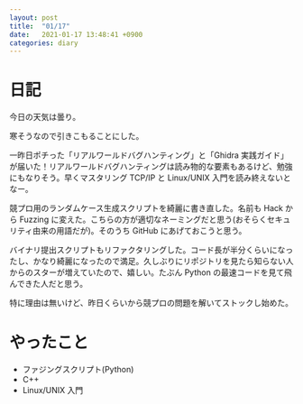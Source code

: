 ```yaml
---
layout: post
title:  "01/17"
date:   2021-01-17 13:48:41 +0900
categories: diary
---
```

# 日記

今日の天気は曇り。

寒そうなので引きこもることにした。

一昨日ポチった「リアルワールドバグハンティング」と「Ghidra 実践ガイド」が届いた！リアルワールドバグハンティングは読み物的な要素もあるけど、勉強にもなりそう。早くマスタリング TCP/IP と Linux/UNIX 入門を読み終えないとなー。

競プロ用のランダムケース生成スクリプトを綺麗に書き直した。名前も Hack から Fuzzing に変えた。こちらの方が適切なネーミングだと思う(おそらくセキュリティ由来の用語だが)。そのうち GitHub にあげておこうと思う。

バイナリ提出スクリプトもリファクタリングした。コード長が半分くらいになったし、かなり綺麗になったので満足。久しぶりにリポジトリを見たら知らない人からのスターが増えていたので、嬉しい。たぶん Python の最速コードを見て飛んできた人だと思う。

特に理由は無いけど、昨日くらいから競プロの問題を解いてストックし始めた。

# やったこと

- ファジングスクリプト(Python)
- C++
- Linux/UNIX 入門